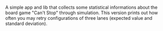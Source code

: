 A simple app and lib that collects some statistical informations about the board game "Can't Stop" through simulation.
This version prints out how often you may retry configurations of three lanes (expected value and standard deviation).